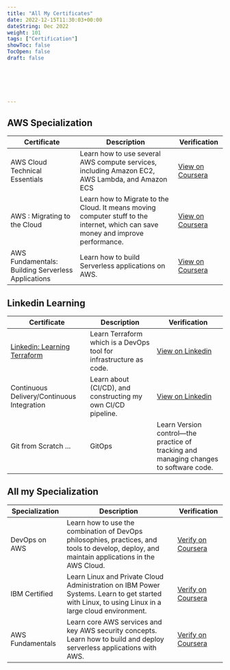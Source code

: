 ```yaml
---
title: "All My Certificates"
date: 2022-12-15T11:30:03+00:00
dateString: Dec 2022
weight: 101
tags: ["Certification"]
showToc: false
TocOpen: false
draft: false



   
    
    
---
```

## AWS Specialization

| Certificate                                  | Description                                                                                  | Verification                                                                      |
| -------------------------------------------- | -------------------------------------------------------------------------------------------- | --------------------------------------------------------------------------------- |
| AWS Cloud Technical Essentials               | Learn how to use several AWS compute services, including Amazon EC2, AWS Lambda, and Amazon ECS | [View on Coursera](https://www.coursera.org/account/accomplishments/certificate/ETR94TV3UN3C) |
| AWS : Migrating to the Cloud                  | Learn how to Migrate to the Cloud. It means moving computer stuff to the internet, which can save money and improve performance. | [View on Coursera](https://www.coursera.org/account/accomplishments/certificate/BZLA5R2MCSFC) |
| AWS Fundamentals: Building Serverless Applications | Learn how to build Serverless applications on AWS.                                           | [View on Coursera](https://www.coursera.org/account/accomplishments/certificate/QVJQ2HDG5U8Z) |


## Linkedin Learning

| Certificate                                               | Description                                                           | Verification                                                                                                              |
| --------------------------------------------------------- | --------------------------------------------------------------------- | ------------------------------------------------------------------------------------------------------------------------- |
| [Linkedin: Learning Terraform](https://www.linkedin.com/learning/certificates/c6944607a181cca2c106a9b998d57286a1238d07f8fae3f50f60b5f6ddb8e04b?lipi=urn%3Ali%3Apage%3Ad_flagship3_profile_view_base_certifications_details%3BvuF0iLC4SdyAJT9wuiyK1Q%3D%3D) | Learn Terraform which is a DevOps tool for infrastructure as code.     | [View on Linkedin](https://www.linkedin.com/learning/certificates/c6944607a181cca2c106a9b998d57286a1238d07f8fae3f50f60b5f6ddb8e04b?lipi=urn%3Ali%3Apage%3Ad_flagship3_profile_view_base_certifications_details%3BvuF0iLC4SdyAJT9wuiyK1Q%3D%3D) |
| Continuous Delivery/Continuous Integration                | Learn about (CI/CD), and constructing my own CI/CD pipeline.            | [View on Linkedin](https://www.linkedin.com/learning/certificates/bf98a037e5c91f0343a50260796562fd75720d54fb224695066c30c7c7cf67dd?lipi=urn%3Ali%3Apage%3Ad_flagship3_profile_view_base_certifications_details%3BvuF0iLC4SdyAJT9wuiyK1Q%3D%3D) |
| Git from Scratch ... | GitOps        | Learn Version control—the practice of tracking and managing changes to software code. | [View on Linkedin](https://www.linkedin.com/learning/certificates/059ebf0667b36f13dd294a96525e09a0af9ae11ddbbe2e55b6b90ef817682d82?lipi=urn%3Ali%3Apage%3Ad_flagship3_profile_view_base_certifications_details%3BvuF0iLC4SdyAJT9wuiyK1Q%3D%3D) |


## All my Specialization

| Specialization     | Description                                                                                                              | Verification                                                                                                             |
| ------------------ | ------------------------------------------------------------------------------------------------------------------------ | ------------------------------------------------------------------------------------------------------------------------ |
| DevOps on AWS      | Learn how to use the combination of DevOps philosophies, practices, and tools to develop, deploy, and maintain applications in the AWS Cloud.                                     | [Verify on Coursera](https://www.coursera.org/account/accomplishments/specialization/certificate/E2MLQKR8BS7C)          |
| IBM Certified      | Learn Linux and Private Cloud Administration on IBM Power Systems. Learn to get started with Linux, to using Linux in a large cloud environment.                                    | [Verify on Coursera](https://www.coursera.org/account/accomplishments/specialization/certificate/CJ4TF4RSB72F)          |
| AWS Fundamentals   | Learn core AWS services and key AWS security concepts. Learn how to build and deploy serverless applications with AWS.   | [Verify on Coursera](https://www.coursera.org/account/accomplishments/specialization/certificate/V82H7FPZWQ3C)          |


